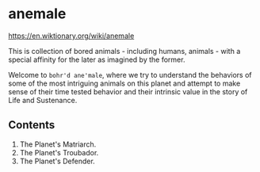 # anemale
https://en.wiktionary.org/wiki/anemale

This is collection of bored animals - including humans, animals - with a special affinity for the later as imagined by the former.

Welcome to ```bohr'd ane'male```, where we try to understand the behaviors of some of the most intriguing animals on this planet and attempt to make sense of their time tested behavior and their intrinsic value in the story of Life and Sustenance. 

## Contents
1. The Planet's Matriarch.
2. The Planet's Troubador.
3. The Planet's Defender.

